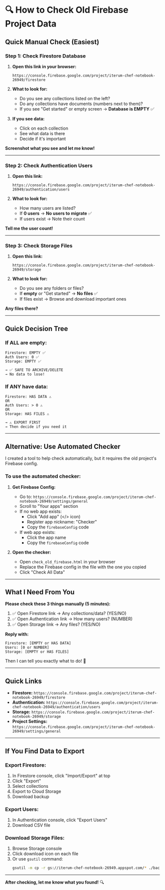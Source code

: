 # 🔍 How to Check Old Firebase Project Data

## Quick Manual Check (Easiest)

### **Step 1: Check Firestore Database**

1. **Open this link in your browser:**
   ```
   https://console.firebase.google.com/project/iterum-chef-notebook-26949/firestore
   ```

2. **What to look for:**
   - Do you see any collections listed on the left?
   - Do any collections have documents (numbers next to them)?
   - If you see "Get started" or empty screen → **Database is EMPTY** ✅

3. **If you see data:**
   - Click on each collection
   - See what data is there
   - Decide if it's important

**Screenshot what you see and let me know!**

---

### **Step 2: Check Authentication Users**

1. **Open this link:**
   ```
   https://console.firebase.google.com/project/iterum-chef-notebook-26949/authentication/users
   ```

2. **What to look for:**
   - How many users are listed?
   - If **0 users** → **No users to migrate** ✅
   - If users exist → Note their count

**Tell me the user count!**

---

### **Step 3: Check Storage Files**

1. **Open this link:**
   ```
   https://console.firebase.google.com/project/iterum-chef-notebook-26949/storage
   ```

2. **What to look for:**
   - Do you see any folders or files?
   - If **empty** or "Get started" → **No files** ✅
   - If files exist → Browse and download important ones

**Any files there?**

---

## Quick Decision Tree

### **If ALL are empty:**
```
Firestore: EMPTY ✅
Auth Users: 0 ✅
Storage: EMPTY ✅

→ ✅ SAFE TO ARCHIVE/DELETE
→ No data to lose!
```

### **If ANY have data:**
```
Firestore: HAS DATA ⚠️
OR
Auth Users: > 0 ⚠️
OR
Storage: HAS FILES ⚠️

→ ⚠️ EXPORT FIRST
→ Then decide if you need it
```

---

## Alternative: Use Automated Checker

I created a tool to help check automatically, but it requires the old project's Firebase config.

### **To use the automated checker:**

1. **Get Firebase Config:**
   - Go to: `https://console.firebase.google.com/project/iterum-chef-notebook-26949/settings/general`
   - Scroll to "Your apps" section
   - If no web app exists:
     - Click "Add app" (</> icon)
     - Register app nickname: "Checker"
     - Copy the `firebaseConfig` code
   - If web app exists:
     - Click the app name
     - Copy the `firebaseConfig` code

2. **Open the checker:**
   - Open `check_old_firebase.html` in your browser
   - Replace the Firebase config in the file with the one you copied
   - Click "Check All Data"

---

## What I Need From You

**Please check these 3 things manually (5 minutes):**

1. ✅ Open Firestore link → Any collections/data? (YES/NO)
2. ✅ Open Authentication link → How many users? (NUMBER)
3. ✅ Open Storage link → Any files? (YES/NO)

**Reply with:**
```
Firestore: [EMPTY or HAS DATA]
Users: [0 or NUMBER]
Storage: [EMPTY or HAS FILES]
```

Then I can tell you exactly what to do! 🎯

---

## Quick Links

- **Firestore:** `https://console.firebase.google.com/project/iterum-chef-notebook-26949/firestore`
- **Authentication:** `https://console.firebase.google.com/project/iterum-chef-notebook-26949/authentication/users`
- **Storage:** `https://console.firebase.google.com/project/iterum-chef-notebook-26949/storage`
- **Project Settings:** `https://console.firebase.google.com/project/iterum-chef-notebook-26949/settings/general`

---

## If You Find Data to Export

### **Export Firestore:**
1. In Firestore console, click "Import/Export" at top
2. Click "Export"
3. Select collections
4. Export to Cloud Storage
5. Download backup

### **Export Users:**
1. In Authentication console, click "Export Users"
2. Download CSV file

### **Download Storage Files:**
1. Browse Storage console
2. Click download icon on each file
3. Or use `gsutil` command:
   ```bash
   gsutil -m cp -r gs://iterum-chef-notebook-26949.appspot.com/* ./backup/
   ```

---

**After checking, let me know what you found!** 🔍

